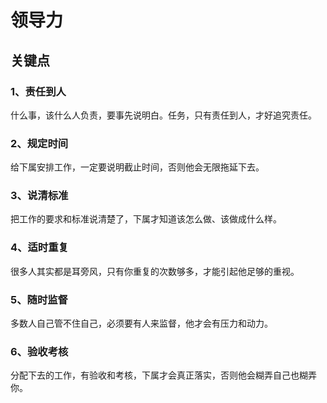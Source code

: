 # 领导力

## 关键点

### 1、责任到人

什么事，该什么人负责，要事先说明白。任务，只有责任到人，才好追究责任。

### 2、规定时间

给下属安排工作，一定要说明截止时间，否则他会无限拖延下去。

### 3、说清标准

把工作的要求和标准说清楚了，下属才知道该怎么做、该做成什么样。

### 4、适时重复

很多人其实都是耳旁风，只有你重复的次数够多，才能引起他足够的重视。

### 5、随时监督

多数人自己管不住自己，必须要有人来监督，他才会有压力和动力。

### 6、验收考核

分配下去的工作，有验收和考核，下属才会真正落实，否则他会糊弄自己也糊弄你。